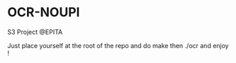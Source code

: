 # OCR-NOUPI
S3 Project @EPITA 

Just place yourself at the root of the repo and do make then ./ocr and enjoy !